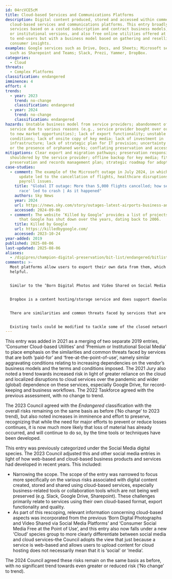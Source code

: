 ```yaml
---
id: 04rcVCE5cM
title: Cloud-based Services and Communications Platforms
description: Digital content produced, stored and accessed within commercial
  cloud-based services and communications platforms. This entry broadly includes
  services based on a costed subscription and contract business models, premium
  or institutional versions, and also free online utilities offered at no cost
  to end-users but with a business model based on gathering and reselling
  consumer insights.
examples: Google services such as Drive, Docs, and Sheets; Microsoft services
  such as Sharepoint and Teams; Slack, Prezi, Yammer, DropBox.
categories:
  - Cloud
threats:
  - Complex Platforms
classification: endangered
imminence: 4
effort: 4
trends:
  - year: 2023
    trend: no-change
    classification: endangered
  - year: 2024
    trend: no-change
    classification: endangered
hazards: Unstable business model from service providers; abandonment of the
  service due to various reasons (e.g., service provider bought over or pivots
  to new market opportunities); lack of export functionality; unstable terms and
  conditions; lack of onsite copy of key media; lack of investment in
  infrastructure; lack of strategic plan for IT provision; uncertainty over IPR
  or the presence of orphaned works; conflating preservation and access.
mitigations: Clear export and migration pathways; preservation responsibility
  shouldered by the service provider; offline backup for key media; fit to
  preservation and records management plan; strategic roadmap for adoption.
case-studies:
  - comment: The example of the Microsoft outage in July 2024, in which a software
      update led to the cancellation of flights, healthcare disruptions and
      payroll issues.
    title: "Global IT outage: More than 5,000 flights cancelled; how security 'arms
      race' led to crash | As it happened"
    authors: Sky News
    year: 2024
    url: https://news.sky.com/story/outages-latest-airports-business-and-broadcasters-experiencing-issues-worldwide-13180821
    accessed: 2024-09-06
  - comment: The website ‘Killed by Google’ provides a list of projects and apps
      that Google has shut down over the years, dating back to 2006.
    title: Killed by Google
    url: https://killedbygoogle.com/
    accessed: 2023-10-24
year-added: 2019
published: 2025-08-06
last-updated: 2025-08-06
aliases:
  - /digipres/champion-digital-preservation/bit-list/endangered/bitlist-cloud-services-comms-platforms
comments: >-
  Most platforms allow users to export their own data from them, which is
  helpful.


  Similar to the ‘Born Digital Photos and Video Shared on Social Media’ entry, significance and impact scores are high because some users exclusively create and store important content on these services but uses for these services vary greatly. Also, subscription services, such as Microsoft Teams, though far from having adequate preservation provision, will have more robust back-up and recovery governed by institutional contracts, whereas Google Drive / Google 'office' services free-at-the-point of use do not provide these mitigating measures.


  Dropbox is a content hosting/storage service and does support downloading a file the same quality as the file uploaded. If any one of these platforms disappeared overnight or put new restrictions on access to user content, it would certainly make headlines, as witnessed with Flickr's change in storage limit capacity for non-paying users.


  There are similarities and common threats faced by services that are both ‘paid-for’ and ‘free-at-the-point-of-use’, namely aggravating conditions relating to increasing dependencies on the vendor’s business models and the terms and conditions imposed. However, with digital materials from consumer cloud-based utilities, the business model and sustainability can only be presumed, and contracts tend to be asymmetrical in favour of the supplier. Moreover, because these services have a low barrier to entry, they may be favoured by agencies or individuals least able to respond to closure or loss. If referring to the entire platforms and the risk of the entirety of data on these, the concern is that the corporation providing the service suddenly decides it is no longer of value to them. In these circumstances, materials could be removed quickly. That has happened previously and will certainly be seen again. Preservation is not a commitment that most providers make.


  Existing tools could be modified to tackle some of the closed networks. Still, it is likely to require investments, perhaps related to corporate records in some cases (thinking about internal Slacks, for instance), and more education about the importance of preserving this material and not trusting the publishing platforms to host the content forever.
---
```

This entry was added in 2021 as a merging of two separate 2019 entries, ‘Consumer Cloud-based Utilities’ and ‘Premium or Institutional Social Media’ to place emphasis on the similarities and common threats faced by services that are both ‘paid-for’ and ‘free-at-the-point-of-use’, namely similar aggravating conditions relating to increasing dependencies on the vendor’s business models and the terms and conditions imposed. The 2021 Jury also noted a trend towards increased risk in light of greater reliance on the cloud and localized disruptions to cloud services over the pandemic and wider (global) dependence on these services, especially Google Drive, for record-keeping and business workflows. The 2022 Taskforce agreed with the previous assessment, with no change to trend.

The 2023 Council agreed with the *Endangered* classification with the overall risks remaining on the same basis as before (‘No change’ to 2023 trend), but also noted increases in imminence and effort to preserve, recognizing that while the need for major efforts to prevent or reduce losses continues, it is now much more likely that loss of material has already occurred, and will continue to do so, by the time tools or techniques have been developed.

This entry was previously categorized under the Social Media digital species. The 2023 Council adjusted this and other social media entries in light of how web-based and cloud-based business products and services had developed in recent years. This included:

* Narrowing the scope. The scope of the entry was narrowed to focus more specifically on the various risks associated with digital content created, stored and shared using cloud-based services, especially business-related tools or collaboration tools which are not being well preserved (e.g. Slack, Google Drive, Sharepoint). These challenges primarily relate to services using their own cloud-based format, export functionality and quality.
* As part of this rescoping, relevant information concerning cloud-based aspects was incorporated from the previous ‘Born Digital Photographs and Video Shared via Social Media Platforms’ and ‘Consumer Social Media Free at the Point of Use’, and this entry also now falls under a new ‘Cloud’ species group to more clearly differentiate between social media and cloud services–the Council adopts the view that just because a service is web-based and allows users to upload content for cloud hosting does not necessarily mean that it is ‘social’ or ‘media’. 

The 2024 Council agreed these risks remain on the same basis as before, with no significant trend towards even greater or reduced risk (‘No change’ to trend).
